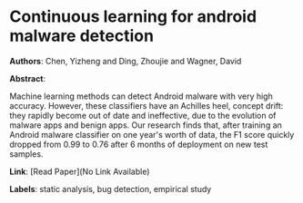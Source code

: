 # Continuous learning for android malware detection

**Authors**: Chen, Yizheng and Ding, Zhoujie and Wagner, David

**Abstract**:

Machine learning methods can detect Android malware with very high accuracy. However, these classifiers have an Achilles heel, concept drift: they rapidly become out of date and ineffective, due to the evolution of malware apps and benign apps. Our research finds that, after training an Android malware classifier on one year's worth of data, the F1 score quickly dropped from 0.99 to 0.76 after 6 months of deployment on new test samples.

**Link**: [Read Paper](No Link Available)

**Labels**: static analysis, bug detection, empirical study
